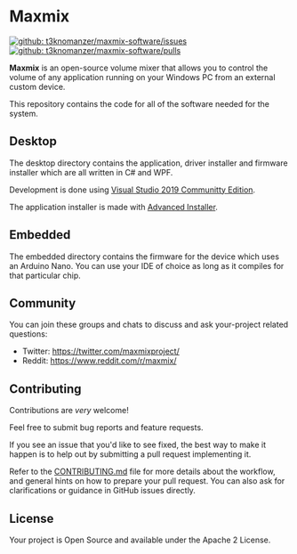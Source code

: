 [url-repo-issues]:https://github.com/t3knomanzer/maxmix-software/issues
[url-repo-pulls]:https://github.com/t3knomanzer/maxmix-software/pulls
[url-shield-issues]:https://img.shields.io/github/issues/t3knomanzer/maxmix-software.svg
[url-shield-pulls]:https://img.shields.io/github/issues-pr/t3knomanzer/maxmix-software.svg

# Maxmix
[![github: t3knomanzer/maxmix-software/issues][url-shield-issues]][url-repo-issues]
[![github: t3knomanzer/maxmix-software/pulls][url-shield-pulls]][url-repo-pulls]

**Maxmix** is an open-source volume mixer that allows you to control the volume of any application running on your Windows PC from an external custom device.  

This repository contains the code for all of the software needed for the system.

## Desktop
The desktop directory contains the application, driver installer and firmware installer which are all written in C# and WPF.

Development is done using [Visual Studio 2019 Communitty Edition](https://visualstudio.microsoft.com/downloads/).

The application installer is made with [Advanced Installer](https://www.advancedinstaller.com/).

## Embedded
The embedded directory contains the firmware for the device which uses an Arduino Nano.
You can use your IDE of choice as long as it compiles for that particular chip.

## Community
You can join these groups and chats to discuss and ask your-project related questions:

- Twitter: https://twitter.com/maxmixproject/
- Reddit: https://www.reddit.com/r/maxmix/

## Contributing
Contributions are *very* welcome!

Feel free to submit bug reports and feature requests.

If you see an issue that you'd like to see fixed, the best way to make it happen is to help out by submitting a pull request implementing it.

Refer to the [CONTRIBUTING.md](https://github.com/rubenhenares/maxmix-software/blob/master/.github/CONTRIBUTING.md) file for more details about the workflow,
and general hints on how to prepare your pull request. You can also ask for clarifications or guidance in GitHub issues directly.

## License

Your project is Open Source and available under the Apache 2 License.
